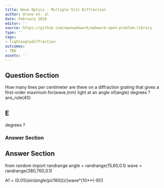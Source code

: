 ```yaml
---
title: Wave Optics - Multiple Slit Diffraction
author: Urone et. al
date: February 2018
editor: ''
source: https://github.com/openwebwork/webwork-open-problem-library
type: ''
tags:
- lightanglediffraction
outcomes:
- TBD
assets: ''
---
```


## Question Section 

How many lines per centimeter are there on a diffraction grating that gives a first-order maximum for(wave,(nm) light at an angle of(angle) degrees ?
ans_rule(40)
## E
degrees ?
### Answer Section


## Answer Section

from random import randrange
angle = randrange(15,60,0.1)
wave = randrange(380,760,0.1)

A1 = (0.01)*(sin(angle*(pi/180)))/(wave*(10**(-9)))